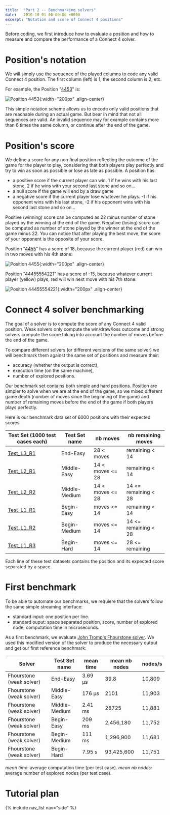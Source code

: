 ```yaml
---
title:  "Part 2 -- Benchmarking solvers"
date:   2016-10-01 00:00:00 +0000
excerpt: "Notation and score of Connect 4 positions"
---
```


Before coding, we first introduce how to evaluate a position and how to measure and compare the performance of a Connect 4 solver.

# Position's notation

We will simply use the sequence of the played columns to code any valid Connect 4 position. The first column (left) is 1, the second column is 2, etc.

For example, the Position "[4453](http://connect4.gamesolver.org/?pos=4453)" is: 

![Position 4453](/images/pos4453.png){:width="200px" .align-center}

This simple notation scheme allows us to encode only valid positions that are reachable during an actual game. But bear in mind that not all sequences are valid. An invalid sequence may for example contains more than 6 times the same column, or continue after the end of the game.

# Position's score

We define a score for any non final position reflecting the outcome of the game for the player to play, considering that both players play perfectly and try to win as soon as possible or lose as late as possible. A position has:

- a positive score if the current player can win. 1 if he wins with his last stone, 2 if he wins with your second last stone and so on...
- a null score if the game will end by a draw game
- a negative score if the current player lose whatever he plays. -1 if his opponent wins with his last stone, -2 if his opponent wins with his second last stone and so on...

Positive (winning) score can be computed as 22 minus number of stone played by the winning at the end of the game. Negative (losing) score can be computed as number of stone played by the winner at the end of the game minus 22. You can notice that after playing the best move, the score of your opponent is the opposite of your score.

Position "[4455](http://connect4.gamesolver.org/?pos=4455)" has a score of 18, because the current player (red) can win in two moves with his 4th stone:

![Position 4455](/images/pos4455.png){:width="200px" .align-center}

Position "[44455554221](http://connect4.gamesolver.org/?pos=44455554221)" has a score of -15, because whatever current player (yellow) plays, red will win next move with his 7th stone:

![Position 44455554221](/images/pos44455554221.png){:width="200px" .align-center}


# Connect 4 solver benchmarking

The goal of a solver is to compute the score of any Connect 4 valid position. Weak solvers only compute the win/draw/loss outcome and strong solvers compute the score taking into account the number of moves before the end of the game.

To compare different solvers (or different versions of the same solver) we will benchmark them against the same set of positions and measure their:

- accuracy (whether the output is correct),
- execution time (on the same machine),
- number of explored positions.

Our benchmark set contains both simple and hard positions. Position are simpler to solve when we are at the end of the game, so we mixed different game depth (number of moves since the beginning of the game) and number of remaining moves before the end of the game if both players plays perfectly.

Here is our benchmark data set of 6000 positions with their expected scores:

|Test Set (1000 test cases each)|Test Set name |nb moves        |nb remaining moves  |
|-------------------------------|--------------|----------------|--------------------|
|[Test_L3_R1](/data/Test_L3_R1) |End-Easy      |28 < moves      |remaining < 14      |
|[Test_L2_R1](/data/Test_L2_R1) |Middle-Easy   |14 < moves <= 28|remaining < 14      |
|[Test_L2_R2](/data/Test_L2_R2) |Middle-Medium |14 < moves <= 28|14 <= remaining < 28|
|[Test_L1_R1](/data/Test_L1_R1) |Begin-Easy    |moves <= 14     |remaining < 14      |
|[Test_L1_R2](/data/Test_L1_R2) |Begin-Medium  |moves <= 14     |14 <= remaining < 28|
|[Test_L1_R3](/data/Test_L1_R3) |Begin-Hard    |moves <= 14     |28 <= remaining     |

Each line of these test datasets contains the position and its expected score separated by a space.

# First benchmark

To be able to automate our benchmarks, we requiere that the solvers follow the same simple streaming interface:

- standard input: one position per line.
- standard ouput: space separated position, score, number of explored node, computation time in microseconds.

As a first benchmark, we evaluate [John Tromp's Fhourstone solver](https://github.com/gamesolver/fhourstones). We used this modified version of the solver to produce the necessary output and get our first reference benchmark:

|Solver                        |Test Set name   |mean time    |mean nb nodes|nodes/s |
|------------------------------|----------------|-------------|-------------|--------|
|Fhourstone (weak solver)      |End-Easy        |3.69 μs      |39.8         |10,809  |
|Fhourstone (weak solver)      |Middle-Easy     |176 μs       |2101         |11,903  |
|Fhourstone (weak solver)      |Middle-Medium   |2.41 ms      |28725        |11,881  |
|Fhourstone (weak solver)      |Begin-Easy      |209 ms       |2,456,180    |11,752  |
|Fhourstone (weak solver)      |Begin-Medium    |111 ms       |1,296,900    |11,681  |
|Fhourstone (weak solver)      |Begin-Hard      |7.95 s       |93,425,600   |11,751  |

*mean time*: average computation time (per test case). *mean nb nodes*: average number of explored nodes (per test case).

# Tutorial plan
  {% include nav_list nav="side" %}
